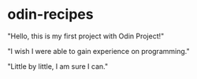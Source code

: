 # odin-recipes

"Hello, this is my first project with Odin Project!"

"I wish I were able to gain experience on programming."

"Little by little, I am sure I can."